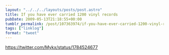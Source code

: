 ```yaml
---
layout: "../../../layouts/posts/post.astro"
title: If you have ever carried 1200 vinyl records
pubDate: 2009-05-13T21:18:55+00:00
tumblr_permalink: /post/107363974/if-you-have-ever-carried-1200-vinyl-records-up-to
tags: ["linklog"]
format: "tweet"
---
```


https://twitter.com/Mykx/status/1784524677
